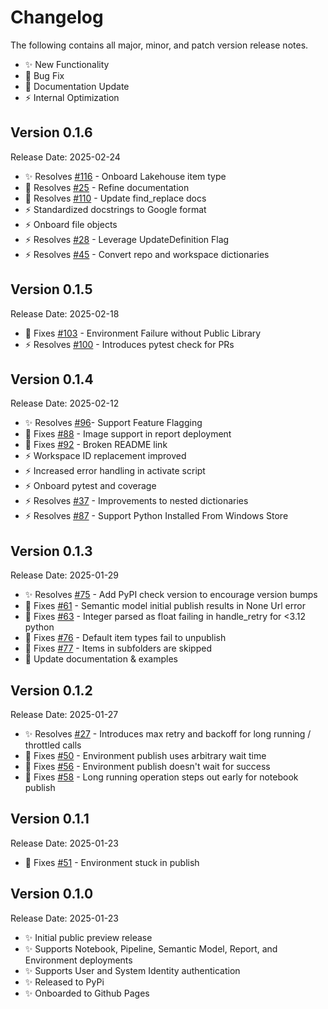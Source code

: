 # Changelog

The following contains all major, minor, and patch version release notes.

-   ✨ New Functionality
-   🔧 Bug Fix
-   📝 Documentation Update
-   ⚡ Internal Optimization

## Version 0.1.6

<span class="md-h2-subheader">Release Date: 2025-02-24</span>

-   ✨ Resolves [#116](https://github.com/microsoft/fabric-cicd/issues/116) - Onboard Lakehouse item type
-   📝 Resolves [#25](https://github.com/microsoft/fabric-cicd/issues/25) - Refine documentation
-   📝 Resolves [#110](https://github.com/microsoft/fabric-cicd/issues/110) - Update find_replace docs
-   ⚡ Standardized docstrings to Google format
-   ⚡ Onboard file objects
-   ⚡ Resolves [#28](https://github.com/microsoft/fabric-cicd/issues/28) - Leverage UpdateDefinition Flag
-   ⚡ Resolves [#45](https://github.com/microsoft/fabric-cicd/issues/28) - Convert repo and workspace dictionaries

## Version 0.1.5

<span class="md-h2-subheader">Release Date: 2025-02-18</span>

-   🔧 Fixes [#103](https://github.com/microsoft/fabric-cicd/issues/103) - Environment Failure without Public Library
-   ⚡ Resolves [#100](https://github.com/microsoft/fabric-cicd/issues/100) - Introduces pytest check for PRs

## Version 0.1.4

<span class="md-h2-subheader">Release Date: 2025-02-12</span>

-   ✨ Resolves [#96](https://github.com/microsoft/fabric-cicd/issues/96)- Support Feature Flagging
-   🔧 Fixes [#88](https://github.com/microsoft/fabric-cicd/issues/88) - Image support in report deployment
-   🔧 Fixes [#92](https://github.com/microsoft/fabric-cicd/issues/92) - Broken README link
-   ⚡ Workspace ID replacement improved
-   ⚡ Increased error handling in activate script
-   ⚡ Onboard pytest and coverage
-   ⚡ Resolves [#37](https://github.com/microsoft/fabric-cicd/issues/37) - Improvements to nested dictionaries
-   ⚡ Resolves [#87](https://github.com/microsoft/fabric-cicd/issues/87) - Support Python Installed From Windows Store

## Version 0.1.3

<span class="md-h2-subheader">Release Date: 2025-01-29</span>

-   ✨ Resolves [#75](https://github.com/microsoft/fabric-cicd/issues/75) - Add PyPI check version to encourage version bumps
-   🔧 Fixes [#61](https://github.com/microsoft/fabric-cicd/issues/61) - Semantic model initial publish results in None Url error
-   🔧 Fixes [#63](https://github.com/microsoft/fabric-cicd/issues/63) - Integer parsed as float failing in handle_retry for <3.12 python
-   🔧 Fixes [#76](https://github.com/microsoft/fabric-cicd/issues/76) - Default item types fail to unpublish
-   🔧 Fixes [#77](https://github.com/microsoft/fabric-cicd/issues/77) - Items in subfolders are skipped
-   📝 Update documentation & examples

## Version 0.1.2

<span class="md-h2-subheader">Release Date: 2025-01-27</span>

-   ✨ Resolves [#27](https://github.com/microsoft/fabric-cicd/issues/27) - Introduces max retry and backoff for long running / throttled calls
-   🔧 Fixes [#50](https://github.com/microsoft/fabric-cicd/issues/50) - Environment publish uses arbitrary wait time
-   🔧 Fixes [#56](https://github.com/microsoft/fabric-cicd/issues/56) - Environment publish doesn't wait for success
-   🔧 Fixes [#58](https://github.com/microsoft/fabric-cicd/issues/58) - Long running operation steps out early for notebook publish

## Version 0.1.1

<span class="md-h2-subheader">Release Date: 2025-01-23</span>

-   🔧 Fixes [#51](https://github.com/microsoft/fabric-cicd/issues/51) - Environment stuck in publish

## Version 0.1.0

<span class="md-h2-subheader">Release Date: 2025-01-23</span>

-   ✨ Initial public preview release
-   ✨ Supports Notebook, Pipeline, Semantic Model, Report, and Environment deployments
-   ✨ Supports User and System Identity authentication
-   ✨ Released to PyPi
-   ✨ Onboarded to Github Pages
